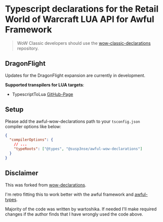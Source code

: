 # Typescript declarations for the Retail World of Warcraft LUA API for Awful Framework

> WoW Classic developers should use the [wow-classic-declarations](https://github.com/wartoshika/wow-classic-declarations) repository.

## DragonFlight

Updates for the DragonFlight expansion are currently in development.

**Supported transpilers for LUA targets**:

- TypescriptToLua [GitHub-Page](https://github.com/TypeScriptToLua/TypeScriptToLua)

## Setup

Please add the awful-wow-declarations path to your `tsconfig.json` compiler options like below:

```json
{
  "compilerOptions": {
    // ...
    "typeRoots": ["@types", "@susp3nse/awful-wow-declarations"]
  }
}
```

## Disclaimer

This was forked from [wow-declarations](https://github.com/wartoshika/wow-declarations).

I'm retro fitting this to work better with the awful framework and [awful-types](https://github.com/aqwerty420/awful-types).

Majority of the code was written by wartoshika. If needed I'll make required changes if the author finds that I have wrongly used the code above.
